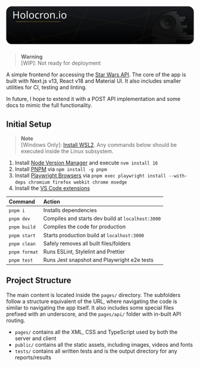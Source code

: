 # ![Banner](./public/readme/banner.svg)

> **Warning** <br> [WIP]: Not ready for deployment

A simple frontend for accessing the [Star Wars API](https://swapi.dev/). The core of the app is built with Next.js v13, React v18 and Material UI. It also includes smaller utilities for CI, testing and linting.

In future, I hope to extend it with a POST API implementation and some docs to mimic the full functionality.

## Initial Setup

> **Note** <br> [Windows Only]: [Install WSL2](https://learn.microsoft.com/en-gb/windows/wsl/install-manual). Any commands below should be executed inside the Linux subsystem.

1. Install [Node Version Manager](https://github.com/nvm-sh/nvm#installing-and-updating) and execute `nvm install 16`
2. Install [PNPM](https://pnpm.io/installation) via `npm install -g pnpm`
3. Install [Playwright Browsers](https://playwright.dev/docs/intro) via `pnpm exec playwright install --with-deps chromium firefox webkit chrome msedge`
4. Install the [VS Code extensions](.vscode/extensions.json)

| Command       | Action                                            |
| :------------ | :------------------------------------------------ |
| `pnpm i`      | Installs dependencies                             |
| `pnpm dev`    | Compiles and starts dev build at `localhost:3000` |
| `pnpm build`  | Compiles the code for production                  |
| `pnpm start`  | Starts production build at `localhost:3000`       |
| `pnpm clean`  | Safely removes all built files/folders            |
| `pnpm format` | Runs ESLint, Stylelint and Prettier               |
| `pnpm test`   | Runs Jest snapshot and Playwright e2e tests       |

## Project Structure

The main content is located inside the `pages/` directory. The subfolders follow a structure equivalent of the URL, where navigating the code is similar to navigating the app itself. It also includes some special files prefixed with an underscore, and the `pages/api/` folder with in-built API routing.

- `pages/` contains all the XML, CSS and TypeScript used by both the server and client
- `public/` contains all the static assets, including images, videos and fonts
- `tests/` contains all written tests and is the output directory for any reports/results
